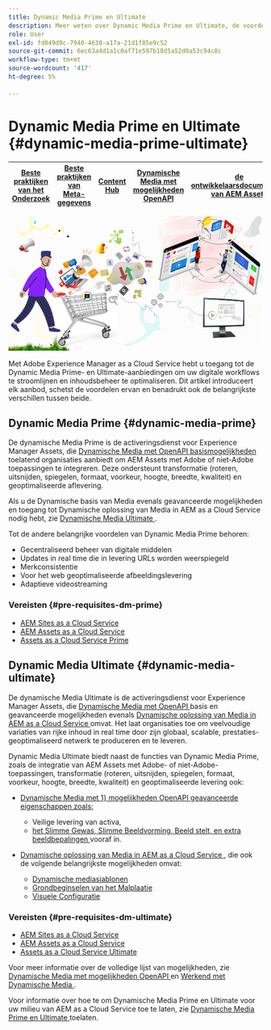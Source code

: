 ```yaml
---
title: Dynamic Media Prime en Ultimate
description: Meer weten over Dynamic Media Prime en Ultimate, de voordelen ervan en de verschillen tussen beide?
role: User
exl-id: fd049d9c-7940-4638-a17a-21d1f85e9c52
source-git-commit: 6ec63a4d1a1c0af71e597b18d5a52d0a53c94c8c
workflow-type: tm+mt
source-wordcount: '417'
ht-degree: 5%

---
```


# Dynamic Media Prime en Ultimate {#dynamic-media-prime-ultimate}

| [ Beste praktijken van het Onderzoek ](/help/assets/search-best-practices.md) | [ Beste praktijken van Meta-gegevens ](/help/assets/metadata-best-practices.md) | [ Content Hub ](/help/assets/product-overview.md) | [ Dynamische Media met mogelijkheden OpenAPI ](/help/assets/dynamic-media-open-apis-overview.md) | [ de ontwikkelaarsdocumentatie van AEM Assets ](https://developer.adobe.com/experience-cloud/experience-manager-apis/) |
| ------------- | --------------------------- |---------|----|-----|

![ Dynamische banner van Media ](/help/assets/assets/dm-pnp-banner.png)

Met Adobe Experience Manager as a Cloud Service hebt u toegang tot de Dynamic Media Prime- en Ultimate-aanbiedingen om uw digitale workflows te stroomlijnen en inhoudsbeheer te optimaliseren. Dit artikel introduceert elk aanbod, schetst de voordelen ervan en benadrukt ook de belangrijkste verschillen tussen beide.

## Dynamic Media Prime {#dynamic-media-prime}

De dynamische Media Prime is de activeringsdienst voor Experience Manager Assets, die [ Dynamische Media met OpenAPI basismogelijkheden ](/help/assets/dynamic-media-open-apis-overview.md) toelatend organisaties aanbiedt om AEM Assets met Adobe of niet-Adobe toepassingen te integreren. Deze ondersteunt transformatie (roteren, uitsnijden, spiegelen, formaat, voorkeur, hoogte, breedte, kwaliteit) en geoptimaliseerde aflevering.

Als u de Dynamische basis van Media evenals geavanceerde mogelijkheden en toegang tot Dynamische oplossing van Media in AEM as a Cloud Service nodig hebt, zie [ Dynamische Media Ultimate ](#dynamic-media-ultimate).

Tot de andere belangrijke voordelen van Dynamic Media Prime behoren:

* Gecentraliseerd beheer van digitale middelen
* Updates in real time die in levering URLs worden weerspiegeld
* Merkconsistentie
* Voor het web geoptimaliseerde afbeeldingslevering
* Adaptieve videostreaming

### Vereisten {#pre-requisites-dm-prime}

* [AEM Sites as a Cloud Service](/help/sites-cloud/authoring/quick-start.md)
* [AEM Assets as a Cloud Service](/help/assets/overview.md)
* [Assets as a Cloud Service Prime](/help/assets/assets-prime.md)

## Dynamic Media Ultimate {#dynamic-media-ultimate}

De dynamische Media Ultimate is de activeringsdienst voor Experience Manager Assets, die [ Dynamische Media met OpenAPI ](/help/assets/dynamic-media-open-apis-overview.md) basis en geavanceerde mogelijkheden evenals [ Dynamische oplossing van Media in AEM as a Cloud Service ](/help/assets/dynamic-media/dynamic-media.md) omvat. Het laat organisaties toe om veelvoudige variaties van rijke inhoud in real time door zijn globaal, scalable, prestaties-geoptimaliseerd netwerk te produceren en te leveren.

Dynamic Media Ultimate biedt naast de functies van Dynamic Media Prime, zoals de integratie van AEM Assets met Adobe- of niet-Adobe-toepassingen, transformatie (roteren, uitsnijden, spiegelen, formaat, voorkeur, hoogte, breedte, kwaliteit) en geoptimaliseerde levering ook:

* [ Dynamische Media met 1} mogelijkheden OpenAPI geavanceerde eigenschappen zoals:](/help/assets/dynamic-media-open-apis-overview.md)

   * Veilige levering van activa,
   * [ het Slimme Gewas, Slimme Beeldvorming, Beeld stelt, en extra beeldbepalingen ](https://adobe-aem-assets-delivery-advancemodifiers.redoc.ly/) vooraf in.

* [ Dynamische oplossing van Media in AEM as a Cloud Service ](/help/assets/dynamic-media/dynamic-media.md), die ook de volgende belangrijkste mogelijkheden omvat:

   * [Dynamische mediasjablonen](/help/assets/dynamic-media/dynamic-media-templates.md)
   * [ Grondbeginselen van het Malplaatje ](https://experienceleague.adobe.com/en/docs/dynamic-media-classic/using/template-basics/quick-start-template-basics)
   * [ Visuele Configuratie ](https://experienceleague.adobe.com/en/docs/dynamic-media-classic/using/master-files/vignette-window-covering-cabinet-files)

### Vereisten {#pre-requisites-dm-ultimate}

* [AEM Sites as a Cloud Service](/help/sites-cloud/authoring/quick-start.md)
* [AEM Assets as a Cloud Service](/help/assets/overview.md)
* [Assets as a Cloud Service Ultimate](/help/assets/assets-ultimate-overview.md)

Voor meer informatie over de volledige lijst van mogelijkheden, zie [ Dynamische Media met mogelijkheden OpenAPI ](/help/assets/dynamic-media-open-apis-overview.md) en [ Werkend met Dynamische Media ](/help/assets/dynamic-media/dynamic-media.md).

Voor informatie over hoe te om Dynamische Media Prime en Ultimate voor uw milieu van AEM as a Cloud Service toe te laten, zie [ Dynamische Media Prime en Ultimate ](/help/assets/dynamic-media/enable-dynamic-media-prime-and-ultimate.md) toelaten.
